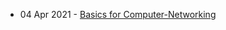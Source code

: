 
- 04 Apr 2021 - [Basics for Computer-Networking](https://o5m4n.github.io/Basic-Computer-Networking)
